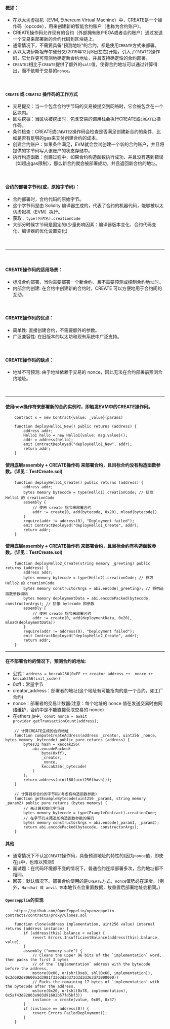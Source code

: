 
#### 概述：
- 在以太坊虚拟机（EVM, Ethereum Virtual Machine）中，CREATE是一个操作码（opcode），用来创建新的智能合约账户（也称为合约账户）。
- CREATE操作码允许现有的合约（外部拥有账户EOA或者合约账户）通过发送一个交易来部署新的合约代码到区块链上。
- 通常情况下，不需要具备"预测地址"的合约，都是使用```CREATE```方式来部署。
- 从以太坊伊斯坦布尔硬分叉(2019年12月8日左右)开始，引入了```CREATE2```操作码，它允许更可预测地确定新合约地址，并且支持确定性的合约部署。
- ```CREATE2```相比于```CREATE```提供了额外的```salt```值，使得合约地址可以通过计算得出，而不依赖于交易的```nonce```。

　

#### ```CREATE``` 或 ```CREATE2``` 操作码的工作方式
- 交易提交：当一个包含合约字节码的交易被提交到网络时，它会被包含在一个区块内。
- 区块挖掘：当区块被挖出时，包含交易的调用栈会执行CREATE或```CREATE2```操作码。
- 条件检查：CREATE或```CREATE2```操作码会检查是否满足创建新合约的条件，比如是否有足够的gas来支付创建合约的成本。
- 创建合约账户：如果条件满足，EVM就会尝试创建一个新的合约账户，并且将提供的字节码写入该账户的状态存储中。
- 执行构造函数：创建过程中，如果合约构造函数执行成功，并且没有遇到错误（如超出gas限制），那么新合约就会被部署成功，并且返回新合约的地址。

　

#### 合约的部署字节码(或，原始字节码)：
- 合约部署时，合约代码的原始字节。
- 这个字节码是由 Solidity 编译器生成的，代表了合约的机器代码，能够被以太坊虚拟机（EVM）执行。
- 获取：```type(合约名).creationCode```
- 大部分时候字节码是固定的(少量影响因素：编译器版本变化、合约代码变化、编译器的优化设置变化)

　

-------------------------------------------------------------------------------------

　

#### CREATE操作码的适用场景：
- 标准合约部署，当你需要部署一个新合约，且不需要预测或控制合约地址时。
- 内部合约创建: 在合约中创建新的合约时，CREATE 可以方便地用于合约间的互动。

　

#### CREATE操作码的优点：
- 简单性: 直接创建合约，不需要额外的参数。
- 广泛兼容性: 在旧版本的以太坊和现有系统中广泛支持。

　

#### CREATE操作码的缺点：
- 地址不可预测: 由于地址依赖于交易的 nonce，因此无法在合约部署前预测合约地址。

　

-------------------------------------------------------------------------------------



#### 使用new操作符来部署新的合约实例时，即触发EVM中的CREATE操作码。
```
    Contract x = new Contract{value: _value}(params)
    
    function deployHello1_New() public returns (address) {
        address addr;
        Hello1 hello = new Hello1{value: msg.value}();        
        addr = address(hello);
        emit ContractDeployed("deployHello1_New", addr);
        return addr;
    }
```

#### 使用底层assembly + CREATE操作码 来部署合约，且目标合约没有构造函数参数。(详见：TestCreate.sol)
```
    function deployHello1_Create() public returns (address) {
        address addr;
        bytes memory bytecode = type(Hello1).creationCode; // 获取 Hello1 的 creationCode
        assembly {
            // 使用 create 指令来部署合约
            addr := create(0, add(bytecode, 0x20), mload(bytecode))
        }
        require(addr != address(0), "Deployment failed");
        emit ContractDeployed("deployHello1_Create", addr);
        return addr;
    }
```

#### 使用底层assembly + CREATE操作码 来部署合约，且目标合约有构造函数参数。(详见：TestCreate.sol)
```
    function deployHello2_Create(string memory _greeting) public returns (address) {
        address addr;
        bytes memory bytecode = type(Hello2).creationCode; // 获取 Hello2 的 creationCode
        bytes memory constructorArgs = abi.encode(_greeting); // 将构造函数参数编码
        bytes memory deploymentData = abi.encodePacked(bytecode, constructorArgs); // 拼接 bytecode 和参数
        assembly {
            // 使用 create 指令来部署合约
            addr := create(0, add(deploymentData, 0x20), mload(deploymentData))
        }
        require(addr != address(0), "Deployment failed");
        emit ContractDeployed("deployHello2_Create", addr);
        return addr;
    }
```



-------------------------------------------------------------------------------------



#### 在不部署合约的情况下，预测合约的地址:
- 公式：```address = keccak256(0xFF ++ creator_address ++ _nonce ++ keccak256(init_code))```
- 0xff：常量字节
- creator_address：部署者的地址(这个地址有可能指向的是一个合约，如工厂合约)
- nonce：部署者的交易计数器(注意：每个地址的 nonce 值在发送交易时由网络维护，合约中是不能直接获取交易的 nonce)
- 在ethers.js中，```const nonce = await provider.getTransactionCount(address);```

```
    // 计算CREATE生成的合约地址
    function computeCreateAddress(address _creator, uint256 _nonce, bytes memory _bytecode) public pure returns (address) {
        bytes32 hash = keccak256(
            abi.encodePacked(
                byte(0xff),
                _creator,
                _nonce,
                keccak256(_bytecode)
            )
        );
        return address(uint160(uint256(hash)));
    }

    // 计算目标合约的字节码(考虑有构造函数参数)
    function getExampleBytecode(uint256 _param1, string memory _param2) public pure returns (bytes memory) {
        // 先计算初始化字节码
        bytes memory bytecode = type(ExampleContract).creationCode;
        // 在字节码末尾追加构造函数参数的编码
        bytes memory constructorArgs = abi.encode(_param1, _param2);
        return abi.encodePacked(bytecode, constructorArgs);
    }
```    

#### 其他
- 通常情况下不认定```CREATE```操作码，具备预测地址的特性的(因为```nonce```值，即使在js中，也难以预测!)
- 面试题：在代码环境都不变的情况下，普通合约连续部署多次，合约地址都不相同。
- 回答：默认情况下。部署合约使用的是```CREATE```方式，```nonce```值势必在递增。（例外，```Hardhat 或 anvil 等```本地节点会重置数据，故重置后部署地址会相同。）

#### ```Openzepplin```的实现
```
    https://github.com/OpenZeppelin/openzeppelin-contracts/contracts/proxy/Clones.sol
    
    function clone(address implementation, uint256 value) internal returns (address instance) {
        if (address(this).balance < value) {
            revert Errors.InsufficientBalance(address(this).balance, value);
        }
        assembly ("memory-safe") {
            // Cleans the upper 96 bits of the `implementation` word, then packs the first 3 bytes
            // of the `implementation` address with the bytecode before the address.
            mstore(0x00, or(shr(0xe8, shl(0x60, implementation)), 0x3d602d80600a3d3981f3363d3d373d3d3d363d73000000))
            // Packs the remaining 17 bytes of `implementation` with the bytecode after the address.
            mstore(0x20, or(shl(0x78, implementation), 0x5af43d82803e903d91602b57fd5bf3))
            instance := create(value, 0x09, 0x37)
        }
        if (instance == address(0)) {
            revert Errors.FailedDeployment();
        }
    }
```
